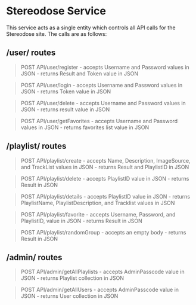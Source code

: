 # Stereodose Service
This service acts as a single entity which controls all API calls for the Stereodose site. The calls are as follows:

## /user/ routes 
	
> POST API/user/register
	- accepts Username and Password values in JSON
	- returns Result and Token value in JSON

> POST API/user/login
	- accepts Username and Password values in JSON
	- returns Token value in JSON

> POST API/user/delete
	- accepts Username and Password values in JSON
	- returns result value in JSON

> POST API/user/getFavorites
	- accepts Username and Password values in JSON
	- returns favorites list value in JSON
	

## /playlist/ routes

> POST API/playlist/create
	- accepts Name, Description, ImageSource, and TrackList values in JSON
	- returns Result and PlaylistID in JSON
	
> POST API/playlist/delete
	- accepts PlaylistID value in JSON
	- returns Result in JSON
	
> POST API/playlist/details
	- accepts PlaylistID value in JSON
	- returns PlaylistName, PlaylistDescription, and Tracklist values in JSON

> POST API/playlist/favorite
	- accepts Username, Password, and PlaylistID, value in JSON
	- returns Result in JSON

> POST API/playlist/randomGroup
	- accepts an empty body
	- returns Result in JSON

## /admin/ routes

> POST API/admin/getAllPlaylists
	- accepts AdminPasscode value in JSON
	- returns Playlist collection in JSON

> POST API/admin/getAllUsers
	- accepts AdminPasscode value in JSON
	- returns User collection in JSON
